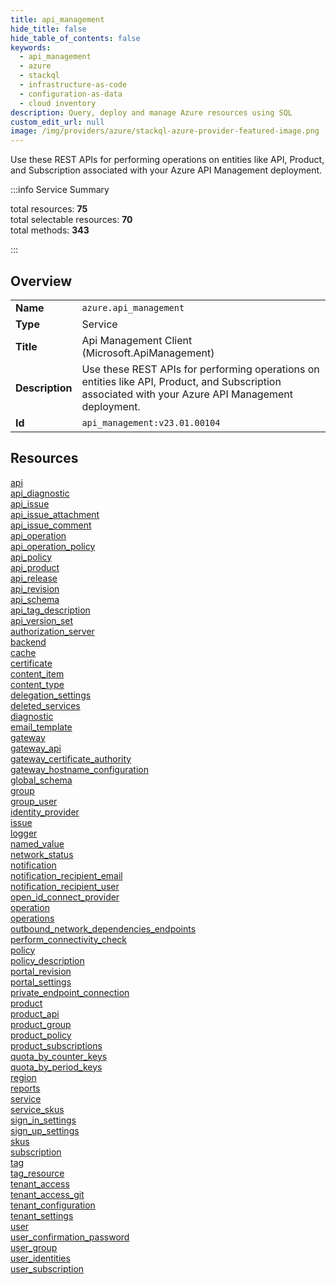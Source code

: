 ```yaml
---
title: api_management
hide_title: false
hide_table_of_contents: false
keywords:
  - api_management
  - azure
  - stackql
  - infrastructure-as-code
  - configuration-as-data
  - cloud inventory
description: Query, deploy and manage Azure resources using SQL
custom_edit_url: null
image: /img/providers/azure/stackql-azure-provider-featured-image.png
---
```

Use these REST APIs for performing operations on entities like API, Product, and Subscription associated with your Azure API Management deployment.  
    
:::info Service Summary

<div class="row">
<div class="providerDocColumn">
<span>total resources:&nbsp;<b>75</b></span><br />
<span>total selectable resources:&nbsp;<b>70</b></span><br />
<span>total methods:&nbsp;<b>343</b></span><br />
</div>
</div>

:::

## Overview
<table><tbody>
<tr><td><b>Name</b></td><td><code>azure.api_management</code></td></tr>
<tr><td><b>Type</b></td><td>Service</td></tr>
<tr><td><b>Title</b></td><td>Api Management Client (Microsoft.ApiManagement)</td></tr>
<tr><td><b>Description</b></td><td>Use these REST APIs for performing operations on entities like API, Product, and Subscription associated with your Azure API Management deployment.</td></tr>
<tr><td><b>Id</b></td><td><code>api_management:v23.01.00104</code></td></tr>
</tbody></table>

## Resources
<div class="row">
<div class="providerDocColumn">
<a href="/providers/azure/api_management/api/">api</a><br />
<a href="/providers/azure/api_management/api_diagnostic/">api_diagnostic</a><br />
<a href="/providers/azure/api_management/api_issue/">api_issue</a><br />
<a href="/providers/azure/api_management/api_issue_attachment/">api_issue_attachment</a><br />
<a href="/providers/azure/api_management/api_issue_comment/">api_issue_comment</a><br />
<a href="/providers/azure/api_management/api_operation/">api_operation</a><br />
<a href="/providers/azure/api_management/api_operation_policy/">api_operation_policy</a><br />
<a href="/providers/azure/api_management/api_policy/">api_policy</a><br />
<a href="/providers/azure/api_management/api_product/">api_product</a><br />
<a href="/providers/azure/api_management/api_release/">api_release</a><br />
<a href="/providers/azure/api_management/api_revision/">api_revision</a><br />
<a href="/providers/azure/api_management/api_schema/">api_schema</a><br />
<a href="/providers/azure/api_management/api_tag_description/">api_tag_description</a><br />
<a href="/providers/azure/api_management/api_version_set/">api_version_set</a><br />
<a href="/providers/azure/api_management/authorization_server/">authorization_server</a><br />
<a href="/providers/azure/api_management/backend/">backend</a><br />
<a href="/providers/azure/api_management/cache/">cache</a><br />
<a href="/providers/azure/api_management/certificate/">certificate</a><br />
<a href="/providers/azure/api_management/content_item/">content_item</a><br />
<a href="/providers/azure/api_management/content_type/">content_type</a><br />
<a href="/providers/azure/api_management/delegation_settings/">delegation_settings</a><br />
<a href="/providers/azure/api_management/deleted_services/">deleted_services</a><br />
<a href="/providers/azure/api_management/diagnostic/">diagnostic</a><br />
<a href="/providers/azure/api_management/email_template/">email_template</a><br />
<a href="/providers/azure/api_management/gateway/">gateway</a><br />
<a href="/providers/azure/api_management/gateway_api/">gateway_api</a><br />
<a href="/providers/azure/api_management/gateway_certificate_authority/">gateway_certificate_authority</a><br />
<a href="/providers/azure/api_management/gateway_hostname_configuration/">gateway_hostname_configuration</a><br />
<a href="/providers/azure/api_management/global_schema/">global_schema</a><br />
<a href="/providers/azure/api_management/group/">group</a><br />
<a href="/providers/azure/api_management/group_user/">group_user</a><br />
<a href="/providers/azure/api_management/identity_provider/">identity_provider</a><br />
<a href="/providers/azure/api_management/issue/">issue</a><br />
<a href="/providers/azure/api_management/logger/">logger</a><br />
<a href="/providers/azure/api_management/named_value/">named_value</a><br />
<a href="/providers/azure/api_management/network_status/">network_status</a><br />
<a href="/providers/azure/api_management/notification/">notification</a><br />
<a href="/providers/azure/api_management/notification_recipient_email/">notification_recipient_email</a><br />
</div>
<div class="providerDocColumn">
<a href="/providers/azure/api_management/notification_recipient_user/">notification_recipient_user</a><br />
<a href="/providers/azure/api_management/open_id_connect_provider/">open_id_connect_provider</a><br />
<a href="/providers/azure/api_management/operation/">operation</a><br />
<a href="/providers/azure/api_management/operations/">operations</a><br />
<a href="/providers/azure/api_management/outbound_network_dependencies_endpoints/">outbound_network_dependencies_endpoints</a><br />
<a href="/providers/azure/api_management/perform_connectivity_check/">perform_connectivity_check</a><br />
<a href="/providers/azure/api_management/policy/">policy</a><br />
<a href="/providers/azure/api_management/policy_description/">policy_description</a><br />
<a href="/providers/azure/api_management/portal_revision/">portal_revision</a><br />
<a href="/providers/azure/api_management/portal_settings/">portal_settings</a><br />
<a href="/providers/azure/api_management/private_endpoint_connection/">private_endpoint_connection</a><br />
<a href="/providers/azure/api_management/product/">product</a><br />
<a href="/providers/azure/api_management/product_api/">product_api</a><br />
<a href="/providers/azure/api_management/product_group/">product_group</a><br />
<a href="/providers/azure/api_management/product_policy/">product_policy</a><br />
<a href="/providers/azure/api_management/product_subscriptions/">product_subscriptions</a><br />
<a href="/providers/azure/api_management/quota_by_counter_keys/">quota_by_counter_keys</a><br />
<a href="/providers/azure/api_management/quota_by_period_keys/">quota_by_period_keys</a><br />
<a href="/providers/azure/api_management/region/">region</a><br />
<a href="/providers/azure/api_management/reports/">reports</a><br />
<a href="/providers/azure/api_management/service/">service</a><br />
<a href="/providers/azure/api_management/service_skus/">service_skus</a><br />
<a href="/providers/azure/api_management/sign_in_settings/">sign_in_settings</a><br />
<a href="/providers/azure/api_management/sign_up_settings/">sign_up_settings</a><br />
<a href="/providers/azure/api_management/skus/">skus</a><br />
<a href="/providers/azure/api_management/subscription/">subscription</a><br />
<a href="/providers/azure/api_management/tag/">tag</a><br />
<a href="/providers/azure/api_management/tag_resource/">tag_resource</a><br />
<a href="/providers/azure/api_management/tenant_access/">tenant_access</a><br />
<a href="/providers/azure/api_management/tenant_access_git/">tenant_access_git</a><br />
<a href="/providers/azure/api_management/tenant_configuration/">tenant_configuration</a><br />
<a href="/providers/azure/api_management/tenant_settings/">tenant_settings</a><br />
<a href="/providers/azure/api_management/user/">user</a><br />
<a href="/providers/azure/api_management/user_confirmation_password/">user_confirmation_password</a><br />
<a href="/providers/azure/api_management/user_group/">user_group</a><br />
<a href="/providers/azure/api_management/user_identities/">user_identities</a><br />
<a href="/providers/azure/api_management/user_subscription/">user_subscription</a><br />
</div>
</div>
